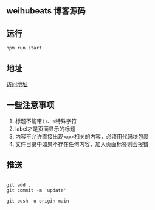 ## weihubeats 博客源码

## 运行

```shell
npm run start
```

## 地址

[访问地址](https://weihubeats.github.io)


## 一些注意事项

1. 标题不能带`()`、`%`特殊字符
2. label才是页面显示的标题
3. 内容不允许直接出现`<xx>`相关的内容，必须用代码块包裹
4. 文件目录中如果不存在任何内容，加入页面标签则会报错


## 推送

```shell

git add .
git commit -m 'update'

git push -u origin main
```